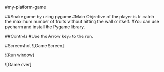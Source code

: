 #my-platform-game

##Snake game by using pygame
#Main Objective of the player is to catch the maximum number of fruits without hitting the wall or itself.
#You can use pycharm and install the Pygame library. 

##Controls
#Use the Arrow keys to the run.

#Screenshot
![Game Screen]

![Run window]

![Game over]
